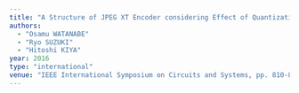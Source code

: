 ```yaml
---
title: "A Structure of JPEG XT Encoder considering Effect of Quantization Error"
authors:
  - "Osamu WATANABE"
  - "Ryo SUZUKI"
  - "Hitoshi KIYA"
year: 2016
type: "international"
venue: "IEEE International Symposium on Circuits and Systems, pp. 810-813, Montreal, Canada, 2016-05-22."
---
```

